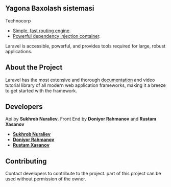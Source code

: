 ## Yagona Baxolash sistemasi

Technocorp

- [Simple, fast routing engine](https://laravel.com/docs/routing).
- [Powerful dependency injection container](https://laravel.com/docs/container).

Laravel is accessible, powerful, and provides tools required for large, robust applications.

## About the Project

Laravel has the most extensive and thorough [documentation](https://laravel.com/docs) and video tutorial library of all modern web application frameworks, making it a breeze to get started with the framework.

## Developers

Api by **Sukhrob Nuraliev.** Front End by **Doniyor Rahmanov** and **Rustam Xasanov**

- **[Sukhrob Nuraliev](https://github.com/SukhrobNuraliev)**
- **[Doniyor Rahmanov](https://github.com/Donybro)**
- **[Rustam Xasanov](https://kirschbaumdevelopment.com)**


## Contributing

Contact developers to contribute to the project.
 part of this project can be used without permission of the owner.